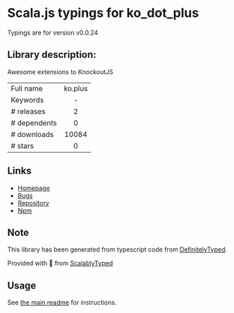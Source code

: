 
# Scala.js typings for ko_dot_plus

Typings are for version v0.0.24

## Library description:
Awesome extensions to KnockoutJS

|                    |                 |
| ------------------ | :-------------: |
| Full name          | ko.plus |
| Keywords           | - |
| # releases         | 2 |
| # dependents       | 0 |
| # downloads        | 10084 |
| # stars            | 0 |

## Links
- [Homepage](https://github.com/stevegreatrex/ko.plus)
- [Bugs](https://github.com/stevegreatrex/ko.plus/issues)
- [Repository](https://github.com/stevegreatrex/ko.plus)
- [Npm](https://www.npmjs.com/package/ko.plus)
    


## Note
This library has been generated from typescript code from [DefinitelyTyped](https://definitelytyped.org).

Provided with :purple_heart: from [ScalablyTyped](https://github.com/oyvindberg/ScalablyTyped)

## Usage
See [the main readme](../../readme.md) for instructions.


